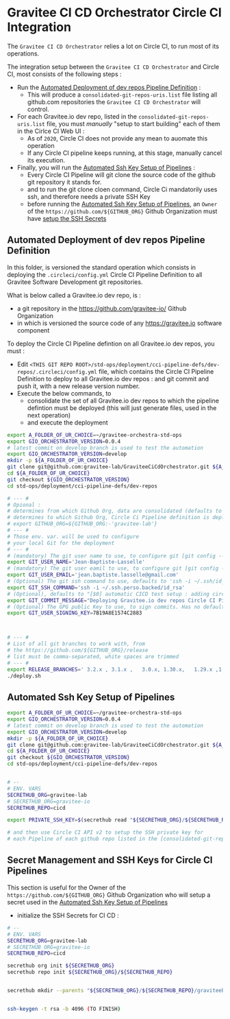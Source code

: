 # Gravitee CI CD Orchestrator Circle CI Integration

The `Gravitee CI CD Orchestrator` relies a lot on Circle CI, to run most of its operations.

The integration setup between the `Gravitee CI CD Orchestrator` and Circle CI, most consists of
the following steps :

* Run the [Automated Deployment of dev repos Pipeline Definition](#automated-deployment-of-dev-repos-pipeline-definition) :
  * This will produce a `consolidated-git-repos-uris.list` file listing all github.com repositories the `Gravitee CI CD Orchestrator` will control.
* For each Gravitee.io dev repo, listed in the `consolidated-git-repos-uris.list` file, you must _manually_ "setup to start building" each of them in the Cirlce CI Web UI :
  * As of `2020`, Circle CI does not provide any mean to auomate this operation
  * If any Circle CI pipeline keeps running, at this stage, manually cancel its execution.
* Finally, you will run the [Automated Ssh Key Setup of Pipelines](#automated-ssh-key-setup-of-pipelines) :
  * Every Circle CI Pipeline will git clone the source code of the github git repository it stands for.
  * and to run the git clone cloen command, Circle Ci mandatorily uses ssh, and therefore needs a private SSH Key
  * before running the [Automated Ssh Key Setup of Pipelines](#automated-ssh-key-setup-of-pipelines), an `Owner` of the `https://github.com/${GITHUB_ORG}` Github Organization must have [setup the SSH Secrets]()








## Automated Deployment of dev repos Pipeline Definition

In this folder, is versioned the standard operation which consists in
deploying the `.circleci/config.yml` Circle CI Pipeline Definition to all
Gravitee Software Development git repositories.

What is below called a Gravitee.io dev repo, is  :
* a git repository in the https://github.com/gravitee-io/ Github Organization
* in which is versioned the source code of any https://gravitee.io software component

To deploy the Circle CI Pipeline defintion on all Gravitee.io dev repos, you must :

* Edit `<THIS GIT REPO ROOT>/std-ops/deployment/cci-pipeline-defs/dev-repos/.circleci/config.yml` file, which contains the Circle CI Pipeline Definition to deploy to all Gravitee.io dev repos : and git commit and push it, with a new release version number.
* Execute the below commands, to
  * consolidate the set of all Gravitee.io dev repos to which the pipeline defintion must be deployed (this will just generate files, used in the next operation)
  * and execute the deployment

```bash
export A_FOLDER_OF_UR_CHOICE=~/gravitee-orchestra-std-ops
export GIO_ORCHESTRATOR_VERSION=0.0.4
# latest commit on develop branch is used to test the automation
export GIO_ORCHESTRATOR_VERSION=develop
mkdir -p ${A_FOLDER_OF_UR_CHOICE}
git clone git@github.com:gravitee-lab/GraviteeCiCdOrchestrator.git ${A_FOLDER_OF_UR_CHOICE}
cd ${A_FOLDER_OF_UR_CHOICE}
git checkout ${GIO_ORCHESTRATOR_VERSION}
cd std-ops/deployment/cci-pipeline-defs/dev-repos

# --- #
# Opional :
# determines from which Github Org, data are consolidated (defaults to "gravitee-io" (the real org))
# determines to which Github Org, Circle Ci Pipeline definition is deployed (defaults to "gravitee-lab" (the fake org))
# export GITHUB_ORG=${GITHUB_ORG:-'gravitee-lab'}
# --- #
# Those env. var. will be used to configure
# your local Git for the deployment
# --- #
# (mandatory) The git user name to use, to configure git [git config --global user.name]
export GIT_USER_NAME='Jean-Baptiste-Lasselle'
# (mandatory) The git user eamil to use, to configure git [git config --global user.email]
export GIT_USER_EMAIL='jean.baptiste.lasselle@gmail.com'
# (Optional) The git ssh command to use, defaults to 'ssh -i ~/.ssh/id_rsa'"
export GIT_SSH_COMMAND='ssh -i ~/.ssh.perso.backed/id_rsa'
# (Optional), defaults to "[$0] automatic CICD test setup : adding circleci git config"
export GIT_COMMIT_MESSAGE="Deploying Gravitee.io dev repos Circle CI Pipeline connfig version [${GIO_ORCHESTRATOR_VERSION}] "
# (Optional) The GPG public Key to use, to sign commits. Has no default value, and if not set, then git is configured with [git config --global commit.gpgsign false]
export GIT_USER_SIGNING_KEY=7B19A8E1574C2883



# --- #
# List of all git branches to work with, from
# the https://github.com/${GITHUB_ORG}/release
# list must be comma-separated, white spaces are trimmed
# --- #
export RELEASE_BRANCHES=' 3.2.x , 3.1.x ,   3.0.x, 1.30.x,   1.29.x ,1.25.x , 1.20.x   '
./deploy.sh

```

## Automated Ssh Key Setup of Pipelines

```bash
export A_FOLDER_OF_UR_CHOICE=~/gravitee-orchestra-std-ops
export GIO_ORCHESTRATOR_VERSION=0.0.4
# latest commit on develop branch is used to test the automation
export GIO_ORCHESTRATOR_VERSION=develop
mkdir -p ${A_FOLDER_OF_UR_CHOICE}
git clone git@github.com:gravitee-lab/GraviteeCiCdOrchestrator.git ${A_FOLDER_OF_UR_CHOICE}
cd ${A_FOLDER_OF_UR_CHOICE}
git checkout ${GIO_ORCHESTRATOR_VERSION}
cd std-ops/deployment/cci-pipeline-defs/dev-repos


# --
# ENV. VARS
SECRETHUB_ORG=gravitee-lab
# SECRETHUB_ORG=gravitee-io
SECRETHUB_REPO=cicd

export PRIVATE_SSH_KEY=$(secrethub read "${SECRETHUB_ORG}/${SECRETHUB_REPO}/graviteebot/ssh")

# and then use Circle CI API v2 to setup the SSH private key for
# each Pipeline of each github repo listed in the [consolidated-git-repos-uris.list]

```

## Secret Management and SSH Keys for Circle CI Pipelines

This section is useful for the Owner of the `https://github.com/${GITHUB_ORG}` Github Organization who
will setup a secret used in the [Automated Ssh Key Setup of Pipelines](#automated-ssh-key-setup-of-pipelines)



* initialize the SSH Secrets for CI CD :

```bash
# --
# ENV. VARS
SECRETHUB_ORG=gravitee-lab
# SECRETHUB_ORG=gravitee-io
SECRETHUB_REPO=cicd

secrethub org init ${SECRETHUB_ORG}
secrethub repo init ${SECRETHUB_ORG}/${SECRETHUB_REPO}


secrethub mkdir --parents "${SECRETHUB_ORG}/${SECRETHUB_REPO}/graviteebot/ssh"


ssh-keygen -t rsa -b 4096 (TO FINISH)

```



<!--
## ANNEX A. SemVer and Product management

* In the `https://github.com/${GITHUB_ORG}` Github Organization, your organization develops a product.
* This product is released using the [semver](https://semver.org/) industry standard, therefore :
  * each of its releases is numbered with three integers, `MAJOR_VERSION`,`MINOR_VERSION`, `PATCH_VERSION`, respectively called major, minor, and patch version numbers.
  * And every release of your product has one version number, `${MAJOR_VERSION}.${MINOR_VERSION}.${PATCH_VERSION}`, made of those three integers.
* At a given point in time, among all versions of your product, which have ever been released :
  * all are of the form `${MAJOR_VERSION}.${MINOR_VERSION}.${PATCH_VERSION}`
  * you can "classify" thsoe versions, into sets of versions : two versions, are in the same set, if they have the same  `${MAJOR_VERSION}`, and the same `${MINOR_VERSION}`.
  * using this classification, some "sets of versions", are said to have reached "End of Life", and the others, aresaid to be "supported versions."
    * a set of versions of your product, has reached "End of Life" : means that given two fixed `MAJOR_VERSION`, and `MINOR_VERSION`, for example `MAJOR_VERSION=4`, and `MINOR_VERSION=7`, your team will not ever, in the futre, release any new version, numbered `4.7.${PATCH_VERSION}`.
    * a set of versions of your product, is said to be "supported" :  means that given two fixed `MAJOR_VERSION`, and `MINOR_VERSION`, for example `MAJOR_VERSION=6`, and `MINOR_VERSION=3`, your team will release new versions, numbered `6.3.${PATCH_VERSION}`, for example, to fix a bug, or fix a security vulnerability.
* I did not here exeplained everything one can explain, about "how people releasing a software product, work with version numbers, when they use the [semver](https://semver.org/) industry standard, but my point is :
  * that you classify those versions numbers, out of "grouping" version numbers, into sets of releases
  * and everyday only care about _some_, of those sets of releases, not _all_ of them.
-->
